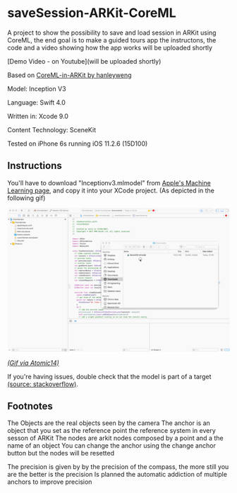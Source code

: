 # saveSession-ARKit-CoreML
A project to show the possibility to save and load session in ARKit using CoreML, the end goal is to make a guided tours app
the instructons, the code and a video showing how the app works will be uploaded shortly

[Demo Video - on Youtube](will be uploaded shortly)

Based on [CoreML-in-ARKit by hanleyweng](https://github.com/hanleyweng/CoreML-in-ARKit)

Model: Inception V3

Language: Swift 4.0

Written in: Xcode 9.0

Content Technology: SceneKit

Tested on iPhone 6s running iOS 11.2.6 (15D100)

## Instructions

You'll have to download "Inceptionv3.mlmodel" from [Apple's Machine Learning page](https://developer.apple.com/machine-learning/), and copy it into your XCode project. (As depicted in the following gif)

![Gif to show dragging and dropping of model into XCode](post-media/AddingMLModel.gif)

[_(Gif via Atomic14)_](https://github.com/atomic14/VisionCoreMLSample)

If you're having issues, double check that the model is part of a target [(source: stackoverflow)](https://stackoverflow.com/questions/45884085/model-is-not-part-of-any-target-add-the-model-to-a-target-to-enable-generation).

## Footnotes

The Objects are the real objects seen by the camera
The anchor is an object that you set as the reference point the reference system in every sesson of ARKit
The nodes are arkit nodes composed by a point and a the name of an object
You can change the anchor using the change anchor button but the nodes will be resetted

The precision is given by by the precision of the compass, the more still you are the better is the precision
Is planned the automatic addiction of multiple anchors to improve precision
